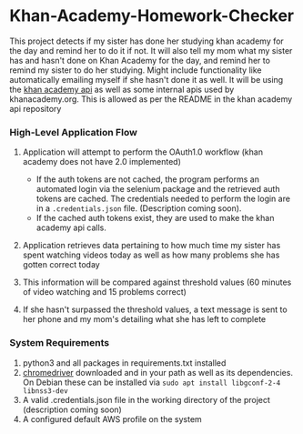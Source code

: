 # Khan-Academy-Homework-Checker

This project detects if my sister has done her studying khan academy for the day and remind her to do it if not. It will also tell my mom what my sister has and hasn't done on Khan Academy for the day, and remind her to remind my sister to do her studying. Might include functionality like automatically emailing myself if she hasn't done it as well. It will be using the [khan academy api](https://github.com/Khan/khan-api) as well as some internal apis used by khanacademy.org. This is allowed as per the README in the khan academy api repository

### High-Level Application Flow

1. Application will attempt to perform the OAuth1.0 workflow (khan academy does not have 2.0 implemented)
	* If the auth tokens are not cached, the program performs an automated login via the selenium package and the retrieved auth tokens are cached. The credentials needed to perform the login are in a `.credentials.json` file. (Description coming soon).
	* If the cached auth tokens exist, they are used to make the khan academy api calls.

2. Application retrieves data pertaining to how much time my sister has spent watching videos today as well as how many problems she has gotten correct today
3. This information will be compared against threshold values (60 minutes of video watching and 15 problems correct) 
4. If she hasn't surpassed the threshold values, a text message is sent to her phone and my mom's detailing what she has left to complete

### System Requirements
1. python3 and all packages in requirements.txt installed
2. [chromedriver](https://sites.google.com/a/chromium.org/chromedriver/downloads) downloaded and in your path as well as its dependencies. On Debian these can be installed via `sudo apt install libgconf-2-4 libnss3-dev`
3. A valid .credentials.json file in the working directory of the project (description coming soon)
4. A configured default AWS profile on the system

